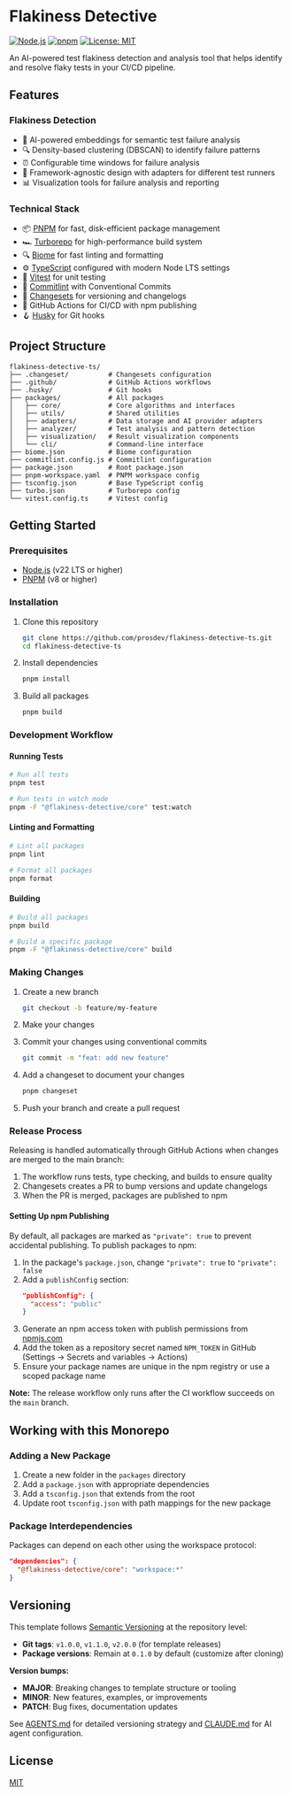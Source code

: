 # Flakiness Detective

[![Node.js](https://img.shields.io/badge/node-%3E%3D22-brightgreen.svg)](https://nodejs.org/)
[![pnpm](https://img.shields.io/badge/pnpm-8.15.4-orange.svg)](https://pnpm.io/)
[![License: MIT](https://img.shields.io/badge/License-MIT-blue.svg)](LICENSE)

An AI-powered test flakiness detection and analysis tool that helps identify and resolve flaky tests in your CI/CD pipeline.

## Features

### Flakiness Detection
- 🤖 AI-powered embeddings for semantic test failure analysis
- 🔍 Density-based clustering (DBSCAN) to identify failure patterns
- ⏰ Configurable time windows for failure analysis
- 🔄 Framework-agnostic design with adapters for different test runners
- 📊 Visualization tools for failure analysis and reporting

### Technical Stack
- 📦 [PNPM](https://pnpm.io/) for fast, disk-efficient package management
- 🏎️ [Turborepo](https://turbo.build/repo) for high-performance build system
- 🔍 [Biome](https://biomejs.dev/) for fast linting and formatting
- ⚙️ [TypeScript](https://www.typescriptlang.org/) configured with modern Node LTS settings
- 🧪 [Vitest](https://vitest.dev/) for unit testing
- 📝 [Commitlint](https://commitlint.js.org/) with Conventional Commits
- 🔄 [Changesets](https://github.com/changesets/changesets) for versioning and changelogs
- 🚀 GitHub Actions for CI/CD with npm publishing
- 🪝 [Husky](https://typicode.github.io/husky/) for Git hooks

## Project Structure

```
flakiness-detective-ts/
├── .changeset/          # Changesets configuration
├── .github/             # GitHub Actions workflows
├── .husky/              # Git hooks
├── packages/            # All packages
│   ├── core/            # Core algorithms and interfaces
│   ├── utils/           # Shared utilities
│   ├── adapters/        # Data storage and AI provider adapters
│   ├── analyzer/        # Test analysis and pattern detection
│   ├── visualization/   # Result visualization components
│   └── cli/             # Command-line interface
├── biome.json           # Biome configuration
├── commitlint.config.js # Commitlint configuration
├── package.json         # Root package.json
├── pnpm-workspace.yaml  # PNPM workspace config
├── tsconfig.json        # Base TypeScript config
├── turbo.json           # Turborepo config
└── vitest.config.ts     # Vitest config
```

## Getting Started

### Prerequisites

- [Node.js](https://nodejs.org/) (v22 LTS or higher)
- [PNPM](https://pnpm.io/) (v8 or higher)

### Installation

1. Clone this repository
   ```bash
   git clone https://github.com/prosdev/flakiness-detective-ts.git
   cd flakiness-detective-ts
   ```

2. Install dependencies
   ```bash
   pnpm install
   ```

3. Build all packages
   ```bash
   pnpm build
   ```

### Development Workflow

#### Running Tests

```bash
# Run all tests
pnpm test

# Run tests in watch mode
pnpm -F "@flakiness-detective/core" test:watch
```

#### Linting and Formatting

```bash
# Lint all packages
pnpm lint

# Format all packages
pnpm format
```

#### Building

```bash
# Build all packages
pnpm build

# Build a specific package
pnpm -F "@flakiness-detective/core" build
```

### Making Changes

1. Create a new branch
   ```bash
   git checkout -b feature/my-feature
   ```

2. Make your changes

3. Commit your changes using conventional commits
   ```bash
   git commit -m "feat: add new feature"
   ```

4. Add a changeset to document your changes
   ```bash
   pnpm changeset
   ```

5. Push your branch and create a pull request

### Release Process

Releasing is handled automatically through GitHub Actions when changes are merged to the main branch:

1. The workflow runs tests, type checking, and builds to ensure quality
2. Changesets creates a PR to bump versions and update changelogs
3. When the PR is merged, packages are published to npm

#### Setting Up npm Publishing

By default, all packages are marked as `"private": true` to prevent accidental publishing. To publish packages to npm:

1. In the package's `package.json`, change `"private": true` to `"private": false`
2. Add a `publishConfig` section:
   ```json
   "publishConfig": {
     "access": "public"
   }
   ```
3. Generate an npm access token with publish permissions from [npmjs.com](https://www.npmjs.com/settings/~/tokens)
4. Add the token as a repository secret named `NPM_TOKEN` in GitHub (Settings → Secrets and variables → Actions)
5. Ensure your package names are unique in the npm registry or use a scoped package name

**Note:** The release workflow only runs after the CI workflow succeeds on the `main` branch.

## Working with this Monorepo

### Adding a New Package

1. Create a new folder in the `packages` directory
2. Add a `package.json` with appropriate dependencies
3. Add a `tsconfig.json` that extends from the root
4. Update root `tsconfig.json` with path mappings for the new package

### Package Interdependencies

Packages can depend on each other using the workspace protocol:

```json
"dependencies": {
  "@flakiness-detective/core": "workspace:*"
}
```

## Versioning

This template follows [Semantic Versioning](https://semver.org/) at the repository level:

- **Git tags**: `v1.0.0`, `v1.1.0`, `v2.0.0` (for template releases)
- **Package versions**: Remain at `0.1.0` by default (customize after cloning)

**Version bumps:**
- **MAJOR**: Breaking changes to template structure or tooling
- **MINOR**: New features, examples, or improvements
- **PATCH**: Bug fixes, documentation updates

See [AGENTS.md](AGENTS.md) for detailed versioning strategy and [CLAUDE.md](CLAUDE.md) for AI agent configuration.

## License

[MIT](LICENSE)